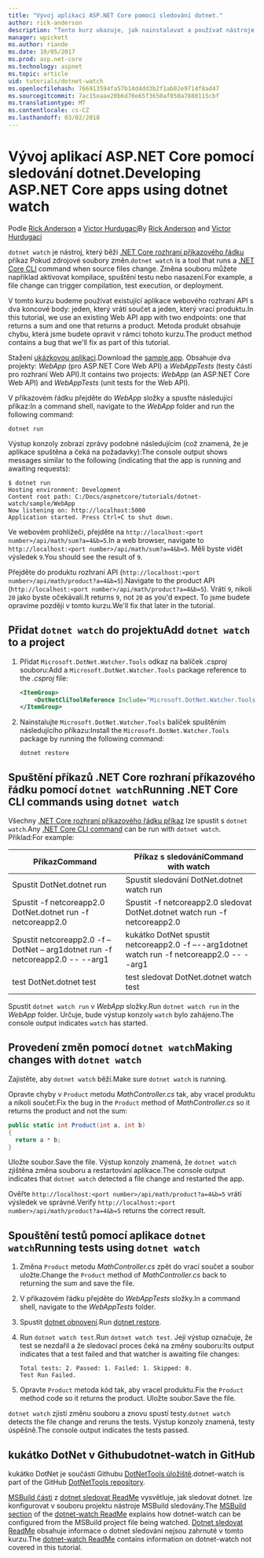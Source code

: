 ```yaml
---
title: "Vývoj aplikací ASP.NET Core pomocí sledování dotnet."
author: rick-anderson
description: "Tento kurz ukazuje, jak nainstalovat a používat nástroje sledovacích procesů (dotnet kukátko) souborů .NET Core CLI v aplikaci ASP.NET Core."
manager: wpickett
ms.author: riande
ms.date: 10/05/2017
ms.prod: asp.net-core
ms.technology: aspnet
ms.topic: article
uid: tutorials/dotnet-watch
ms.openlocfilehash: 766913594fa57b14d4dd3b2f1ab02e9714f8ad47
ms.sourcegitcommit: 7ac15eaae20b6d70e65f3650af050a7880115cbf
ms.translationtype: MT
ms.contentlocale: cs-CZ
ms.lasthandoff: 03/02/2018
---
```

# <a name="developing-aspnet-core-apps-using-dotnet-watch"></a><span data-ttu-id="e8e7e-103">Vývoj aplikací ASP.NET Core pomocí sledování dotnet.</span><span class="sxs-lookup"><span data-stu-id="e8e7e-103">Developing ASP.NET Core apps using dotnet watch</span></span>

<span data-ttu-id="e8e7e-104">Podle [Rick Anderson](https://twitter.com/RickAndMSFT) a [Victor Hurdugaci](https://twitter.com/victorhurdugaci)</span><span class="sxs-lookup"><span data-stu-id="e8e7e-104">By [Rick Anderson](https://twitter.com/RickAndMSFT) and [Victor Hurdugaci](https://twitter.com/victorhurdugaci)</span></span>

<span data-ttu-id="e8e7e-105">`dotnet watch` je nástroj, který běží [.NET Core rozhraní příkazového řádku](/dotnet/core/tools) příkaz Pokud zdrojové soubory změn.</span><span class="sxs-lookup"><span data-stu-id="e8e7e-105">`dotnet watch` is a tool that runs a [.NET Core CLI](/dotnet/core/tools) command when source files change.</span></span> <span data-ttu-id="e8e7e-106">Změna souboru můžete například aktivovat kompilace, spuštění testu nebo nasazení.</span><span class="sxs-lookup"><span data-stu-id="e8e7e-106">For example, a file change can trigger compilation, test execution, or deployment.</span></span>

<span data-ttu-id="e8e7e-107">V tomto kurzu budeme používat existující aplikace webového rozhraní API s dva koncové body: jeden, který vrátí součet a jeden, který vrací produktu.</span><span class="sxs-lookup"><span data-stu-id="e8e7e-107">In this tutorial, we use an existing Web API app with two endpoints: one that returns a sum and one that returns a product.</span></span> <span data-ttu-id="e8e7e-108">Metoda produkt obsahuje chybu, která jsme budete opravit v rámci tohoto kurzu.</span><span class="sxs-lookup"><span data-stu-id="e8e7e-108">The product method contains a bug that we'll fix as part of this tutorial.</span></span>

<span data-ttu-id="e8e7e-109">Stažení [ukázkovou aplikaci](https://github.com/aspnet/Docs/tree/master/aspnetcore/tutorials/dotnet-watch/sample).</span><span class="sxs-lookup"><span data-stu-id="e8e7e-109">Download the [sample app](https://github.com/aspnet/Docs/tree/master/aspnetcore/tutorials/dotnet-watch/sample).</span></span> <span data-ttu-id="e8e7e-110">Obsahuje dva projekty: *WebApp* (pro ASP.NET Core Web API) a *WebAppTests* (testy částí pro rozhraní Web API).</span><span class="sxs-lookup"><span data-stu-id="e8e7e-110">It contains two projects: *WebApp* (an ASP.NET Core Web API) and *WebAppTests* (unit tests for the Web API).</span></span>

<span data-ttu-id="e8e7e-111">V příkazovém řádku přejděte do *WebApp* složky a spusťte následující příkaz:</span><span class="sxs-lookup"><span data-stu-id="e8e7e-111">In a command shell, navigate to the *WebApp* folder and run the following command:</span></span>

```console
dotnet run
```

<span data-ttu-id="e8e7e-112">Výstup konzoly zobrazí zprávy podobné následujícím (což znamená, že je aplikace spuštěna a čeká na požadavky):</span><span class="sxs-lookup"><span data-stu-id="e8e7e-112">The console output shows messages similar to the following (indicating that the app is running and awaiting requests):</span></span>

```console
$ dotnet run
Hosting environment: Development
Content root path: C:/Docs/aspnetcore/tutorials/dotnet-watch/sample/WebApp
Now listening on: http://localhost:5000
Application started. Press Ctrl+C to shut down.
```

<span data-ttu-id="e8e7e-113">Ve webovém prohlížeči, přejděte na `http://localhost:<port number>/api/math/sum?a=4&b=5`.</span><span class="sxs-lookup"><span data-stu-id="e8e7e-113">In a web browser, navigate to `http://localhost:<port number>/api/math/sum?a=4&b=5`.</span></span> <span data-ttu-id="e8e7e-114">Měli byste vidět výsledek `9`.</span><span class="sxs-lookup"><span data-stu-id="e8e7e-114">You should see the result of `9`.</span></span>

<span data-ttu-id="e8e7e-115">Přejděte do produktu rozhraní API (`http://localhost:<port number>/api/math/product?a=4&b=5`).</span><span class="sxs-lookup"><span data-stu-id="e8e7e-115">Navigate to the product API (`http://localhost:<port number>/api/math/product?a=4&b=5`).</span></span> <span data-ttu-id="e8e7e-116">Vrátí `9`, nikoli `20` jako byste očekávali.</span><span class="sxs-lookup"><span data-stu-id="e8e7e-116">It returns `9`, not `20` as you'd expect.</span></span> <span data-ttu-id="e8e7e-117">To jsme budete opravíme později v tomto kurzu.</span><span class="sxs-lookup"><span data-stu-id="e8e7e-117">We'll fix that later in the tutorial.</span></span>

## <a name="add-dotnet-watch-to-a-project"></a><span data-ttu-id="e8e7e-118">Přidat `dotnet watch` do projektu</span><span class="sxs-lookup"><span data-stu-id="e8e7e-118">Add `dotnet watch` to a project</span></span>

1. <span data-ttu-id="e8e7e-119">Přidat `Microsoft.DotNet.Watcher.Tools` odkaz na balíček *.csproj* souboru:</span><span class="sxs-lookup"><span data-stu-id="e8e7e-119">Add a `Microsoft.DotNet.Watcher.Tools` package reference to the *.csproj* file:</span></span>

    ```xml
    <ItemGroup>
        <DotNetCliToolReference Include="Microsoft.DotNet.Watcher.Tools" Version="2.0.0" />
    </ItemGroup> 
    ```

1. <span data-ttu-id="e8e7e-120">Nainstalujte `Microsoft.DotNet.Watcher.Tools` balíček spuštěním následujícího příkazu:</span><span class="sxs-lookup"><span data-stu-id="e8e7e-120">Install the `Microsoft.DotNet.Watcher.Tools` package by running the following command:</span></span>
    
    ```console
    dotnet restore
    ```

## <a name="running-net-core-cli-commands-using-dotnet-watch"></a><span data-ttu-id="e8e7e-121">Spuštění příkazů .NET Core rozhraní příkazového řádku pomocí `dotnet watch`</span><span class="sxs-lookup"><span data-stu-id="e8e7e-121">Running .NET Core CLI commands using `dotnet watch`</span></span>

<span data-ttu-id="e8e7e-122">Všechny [.NET Core rozhraní příkazového řádku příkaz](/dotnet/core/tools#cli-commands) lze spustit s `dotnet watch`.</span><span class="sxs-lookup"><span data-stu-id="e8e7e-122">Any [.NET Core CLI command](/dotnet/core/tools#cli-commands) can be run with `dotnet watch`.</span></span> <span data-ttu-id="e8e7e-123">Příklad:</span><span class="sxs-lookup"><span data-stu-id="e8e7e-123">For example:</span></span>

| <span data-ttu-id="e8e7e-124">Příkaz</span><span class="sxs-lookup"><span data-stu-id="e8e7e-124">Command</span></span> | <span data-ttu-id="e8e7e-125">Příkaz s sledování</span><span class="sxs-lookup"><span data-stu-id="e8e7e-125">Command with watch</span></span> |
| ---- | ----- |
| <span data-ttu-id="e8e7e-126">Spustit DotNet.</span><span class="sxs-lookup"><span data-stu-id="e8e7e-126">dotnet run</span></span> | <span data-ttu-id="e8e7e-127">Spustit sledování DotNet.</span><span class="sxs-lookup"><span data-stu-id="e8e7e-127">dotnet watch run</span></span> |
| <span data-ttu-id="e8e7e-128">Spustit -f netcoreapp2.0 DotNet.</span><span class="sxs-lookup"><span data-stu-id="e8e7e-128">dotnet run -f netcoreapp2.0</span></span> | <span data-ttu-id="e8e7e-129">Spustit -f netcoreapp2.0 sledovat DotNet.</span><span class="sxs-lookup"><span data-stu-id="e8e7e-129">dotnet watch run -f netcoreapp2.0</span></span> |
| <span data-ttu-id="e8e7e-130">Spustit netcoreapp2.0 -f – DotNet – arg1</span><span class="sxs-lookup"><span data-stu-id="e8e7e-130">dotnet run -f netcoreapp2.0 -- --arg1</span></span> | <span data-ttu-id="e8e7e-131">kukátko DotNet spustit netcoreapp2.0 -f –--arg1</span><span class="sxs-lookup"><span data-stu-id="e8e7e-131">dotnet watch run -f netcoreapp2.0 -- --arg1</span></span> |
| <span data-ttu-id="e8e7e-132">test DotNet.</span><span class="sxs-lookup"><span data-stu-id="e8e7e-132">dotnet test</span></span> | <span data-ttu-id="e8e7e-133">test sledovat DotNet.</span><span class="sxs-lookup"><span data-stu-id="e8e7e-133">dotnet watch test</span></span> |

<span data-ttu-id="e8e7e-134">Spustit `dotnet watch run` v *WebApp* složky.</span><span class="sxs-lookup"><span data-stu-id="e8e7e-134">Run `dotnet watch run` in the *WebApp* folder.</span></span> <span data-ttu-id="e8e7e-135">Určuje, bude výstup konzoly `watch` bylo zahájeno.</span><span class="sxs-lookup"><span data-stu-id="e8e7e-135">The console output indicates `watch` has started.</span></span>

## <a name="making-changes-with-dotnet-watch"></a><span data-ttu-id="e8e7e-136">Provedení změn pomocí `dotnet watch`</span><span class="sxs-lookup"><span data-stu-id="e8e7e-136">Making changes with `dotnet watch`</span></span>

<span data-ttu-id="e8e7e-137">Zajistěte, aby `dotnet watch` běží.</span><span class="sxs-lookup"><span data-stu-id="e8e7e-137">Make sure `dotnet watch` is running.</span></span>

<span data-ttu-id="e8e7e-138">Opravte chyby v `Product` metodu *MathController.cs* tak, aby vracel produktu a nikoli součet:</span><span class="sxs-lookup"><span data-stu-id="e8e7e-138">Fix the bug in the `Product` method of *MathController.cs* so it returns the product and not the sum:</span></span>

```csharp
public static int Product(int a, int b)
{
  return a * b;
} 
```

<span data-ttu-id="e8e7e-139">Uložte soubor.</span><span class="sxs-lookup"><span data-stu-id="e8e7e-139">Save the file.</span></span> <span data-ttu-id="e8e7e-140">Výstup konzoly znamená, že `dotnet watch` zjištěna změna souboru a restartování aplikace.</span><span class="sxs-lookup"><span data-stu-id="e8e7e-140">The console output indicates that `dotnet watch` detected a file change and restarted the app.</span></span>

<span data-ttu-id="e8e7e-141">Ověřte `http://localhost:<port number>/api/math/product?a=4&b=5` vrátí výsledek ve správné.</span><span class="sxs-lookup"><span data-stu-id="e8e7e-141">Verify `http://localhost:<port number>/api/math/product?a=4&b=5` returns the correct result.</span></span>

## <a name="running-tests-using-dotnet-watch"></a><span data-ttu-id="e8e7e-142">Spouštění testů pomocí aplikace `dotnet watch`</span><span class="sxs-lookup"><span data-stu-id="e8e7e-142">Running tests using `dotnet watch`</span></span>

1. <span data-ttu-id="e8e7e-143">Změna `Product` metodu *MathController.cs* zpět do vrací součet a soubor uložte.</span><span class="sxs-lookup"><span data-stu-id="e8e7e-143">Change the `Product` method of *MathController.cs* back to returning the sum and save the file.</span></span>
1. <span data-ttu-id="e8e7e-144">V příkazovém řádku přejděte do *WebAppTests* složky.</span><span class="sxs-lookup"><span data-stu-id="e8e7e-144">In a command shell, navigate to the *WebAppTests* folder.</span></span>
1. <span data-ttu-id="e8e7e-145">Spustit [dotnet obnovení](/dotnet/core/tools/dotnet-restore).</span><span class="sxs-lookup"><span data-stu-id="e8e7e-145">Run [dotnet restore](/dotnet/core/tools/dotnet-restore).</span></span>
1. <span data-ttu-id="e8e7e-146">Run `dotnet watch test`.</span><span class="sxs-lookup"><span data-stu-id="e8e7e-146">Run `dotnet watch test`.</span></span> <span data-ttu-id="e8e7e-147">Její výstup označuje, že test se nezdařil a že sledovací proces čeká na změny souboru:</span><span class="sxs-lookup"><span data-stu-id="e8e7e-147">Its output indicates that a test failed and that watcher is awaiting file changes:</span></span>

     ```console
     Total tests: 2. Passed: 1. Failed: 1. Skipped: 0.
     Test Run Failed.
     ```

1. <span data-ttu-id="e8e7e-148">Opravte `Product` metoda kód tak, aby vracel produktu.</span><span class="sxs-lookup"><span data-stu-id="e8e7e-148">Fix the `Product` method code so it returns the product.</span></span> <span data-ttu-id="e8e7e-149">Uložte soubor.</span><span class="sxs-lookup"><span data-stu-id="e8e7e-149">Save the file.</span></span>

<span data-ttu-id="e8e7e-150">`dotnet watch` zjistí změnu souboru a znovu spustí testy.</span><span class="sxs-lookup"><span data-stu-id="e8e7e-150">`dotnet watch` detects the file change and reruns the tests.</span></span> <span data-ttu-id="e8e7e-151">Výstup konzoly znamená, testy úspěšně.</span><span class="sxs-lookup"><span data-stu-id="e8e7e-151">The console output indicates the tests passed.</span></span>

## <a name="dotnet-watch-in-github"></a><span data-ttu-id="e8e7e-152">kukátko DotNet v Githubu</span><span class="sxs-lookup"><span data-stu-id="e8e7e-152">dotnet-watch in GitHub</span></span>

<span data-ttu-id="e8e7e-153">kukátko DotNet je součástí Githubu [DotNetTools úložiště](https://github.com/aspnet/DotNetTools/tree/dev/src/dotnet-watch).</span><span class="sxs-lookup"><span data-stu-id="e8e7e-153">dotnet-watch is part of the GitHub [DotNetTools repository](https://github.com/aspnet/DotNetTools/tree/dev/src/dotnet-watch).</span></span>

<span data-ttu-id="e8e7e-154">[MSBuild části](https://github.com/aspnet/DotNetTools/tree/dev/src/dotnet-watch#msbuild) z [dotnet sledovat ReadMe](https://github.com/aspnet/DotNetTools/blob/dev/src/dotnet-watch/README.md) vysvětluje, jak sledovat dotnet. lze konfigurovat v souboru projektu nástroje MSBuild sledovány.</span><span class="sxs-lookup"><span data-stu-id="e8e7e-154">The [MSBuild section](https://github.com/aspnet/DotNetTools/tree/dev/src/dotnet-watch#msbuild) of the [dotnet-watch ReadMe](https://github.com/aspnet/DotNetTools/blob/dev/src/dotnet-watch/README.md) explains how dotnet-watch can be configured from the MSBuild project file being watched.</span></span> <span data-ttu-id="e8e7e-155">[Dotnet sledovat ReadMe](https://github.com/aspnet/DotNetTools/blob/dev/src/dotnet-watch/README.md) obsahuje informace o dotnet sledování nejsou zahrnuté v tomto kurzu.</span><span class="sxs-lookup"><span data-stu-id="e8e7e-155">The [dotnet-watch ReadMe](https://github.com/aspnet/DotNetTools/blob/dev/src/dotnet-watch/README.md) contains information on dotnet-watch not covered in this tutorial.</span></span>
